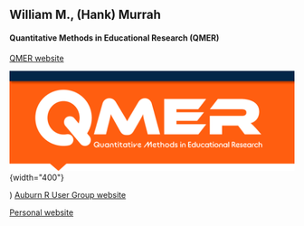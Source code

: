 ## William M., (Hank) Murrah

#### Quantitative Methods in Educational Research (QMER)

[QMER website](https://amp0129.wixsite.com/qmer)

![](figures/BannerFixed.png){width="400"}

)
[Auburn R User Group website](https://auqmer.github.io/qmer_rug)

[Personal website](https://www.statistical-thinking.com/)





